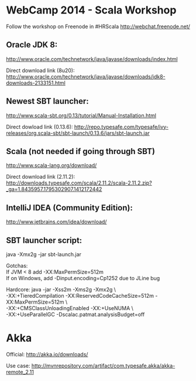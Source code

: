 WebCamp 2014 - Scala Workshop
=============================

Follow the workshop on Freenode in #HRScala
http://webchat.freenode.net/



Oracle JDK 8:
-------------
http://www.oracle.com/technetwork/java/javase/downloads/index.html

Direct download link (8u20):
http://www.oracle.com/technetwork/java/javase/downloads/jdk8-downloads-2133151.html



Newest SBT launcher:
--------------------
http://www.scala-sbt.org/0.13/tutorial/Manual-Installation.html

Direct dowload link (0.13.6):
http://repo.typesafe.com/typesafe/ivy-releases/org.scala-sbt/sbt-launch/0.13.6/jars/sbt-launch.jar



Scala (not needed if going through SBT)
---------------------------------------
http://www.scala-lang.org/download/

Direct download link (2.11.2):
http://downloads.typesafe.com/scala/2.11.2/scala-2.11.2.zip?_ga=1.8435957.1795302907.1412172442



IntelliJ IDEA (Community Edition):
----------------------------------

http://www.jetbrains.com/idea/download/


SBT launcher script:
--------------------

java -Xmx2g -jar sbt-launch.jar <params>

Gotchas:  
If JVM < 8 add -XX:MaxPermSize=512m  
If on Windows, add -Dinput.encoding=Cp1252 due to JLine bug

Hardcore:
java -jar -Xss2m -Xms2g -Xmx2g \  
 -XX:+TieredCompilation -XX:ReservedCodeCacheSize=512m -XX:MaxPermSize=512m \  
 -XX:+CMSClassUnloadingEnabled -XX:+UseNUMA \  
 -XX:+UseParallelGC -Dscalac.patmat.analysisBudget=off


Akka
====
Official: http://akka.io/downloads/

Use case: http://mvnrepository.com/artifact/com.typesafe.akka/akka-remote_2.11
